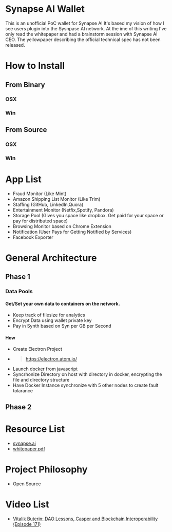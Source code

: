 # Synapse AI Wallet
This is an unofficial PoC wallet for Synapse AI
It's based my vision of how I see users plugin into the Sysnpase AI network.
At the ime of this writing I've only read the whitepaper and had a brainstorm session with Synapse AI CEO.
The yellowpaper describing the official technical spec has not been released.

# How to Install
## From Binary
### OSX

### Win
## From Source
### OSX

### Win

# App List
* Fraud Monitor (Like Mint)
* Amazon Shipping List Monitor (Like Trim)
* Staffing (GitHub, LinkedIn,Quora)
* Entertainment Monitor (Netfix,Spotify, Pandora)
* Storage Pool (Gives you space like dropbox. Get paid for your space or pay for distributed space)
* Browsing Monitor based on Chrome Extension
* Notification (User Pays for Getting Notified by Services)
* Facebook Exporter

# General Architecture
## Phase 1
### Data Pools
#### Get/Set your own data to containers on the network.
* Keep track of filesize for analytics
* Encrypt Data using wallet private key
* Pay in Synth based on Syn per GB per Second
#### How
* Create Electron Project
* > https://electron.atom.io/
* Launch docker from javascript
* Syncrhonize Directory on host with directory in docker, encrypting the file and directory structure
* Have Docker Instance synchronize with 5 other nodes to create fault tolarance
## Phase 2


# Resource List
* [synapse.ai](https://synapse.ai/ "https://synapse.ai/")
* [whitepaper.pdf](https://s3.amazonaws.com/synapseai/whitepaper/whitepaper.pdf)



# Project Philosophy
* Open Source

# Video List
* [Vitalik Buterin: DAO Lessons, Casper and Blockchain Interoperability (Episode 171)](https://www.youtube.com/watch?v=3p8CGBgLTZQ)